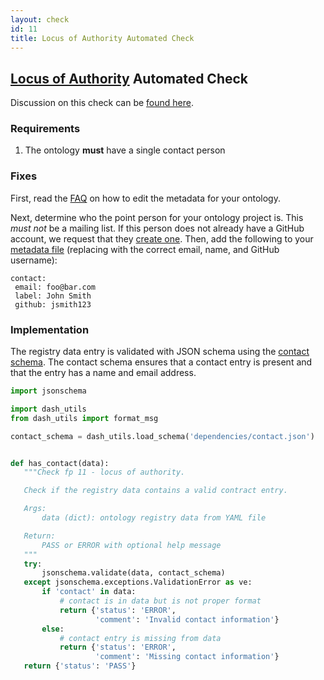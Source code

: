 ```yaml
---
layout: check
id: 11
title: Locus of Authority Automated Check
---
```


## [Locus of Authority](http://obofoundry.org/principles/fp-011-locus-of-authority.html) Automated Check

Discussion on this check can be [found here](https://github.com/OBOFoundry/OBOFoundry.github.io/issues/1007).

### Requirements
1. The ontology **must** have a single contact person

### Fixes
First, read the [FAQ](http://obofoundry.github.io/faq/how-do-i-edit-metadata.html) on how to edit the metadata for your ontology.

Next, determine who the point person for your ontology project is. This *must not* be a mailing list. If this person does not already have a GitHub account, we request that they [create one](https://github.com/join). Then, add the following to your [metadata file](https://github.com/OBOFoundry/OBOFoundry.github.io/tree/master/ontology) (replacing with the correct email, name, and GitHub username):
```
contact:
 email: foo@bar.com
 label: John Smith
 github: jsmith123
```

### Implementation
The registry data entry is validated with JSON schema using the [contact schema](https://raw.githubusercontent.com/OBOFoundry/OBOFoundry.github.io/master/util/schema/contact.json). The contact schema ensures that a contact entry is present and that the entry has a name and email address.

```python
import jsonschema

import dash_utils
from dash_utils import format_msg

contact_schema = dash_utils.load_schema('dependencies/contact.json')


def has_contact(data):
   """Check fp 11 - locus of authority.

   Check if the registry data contains a valid contract entry.

   Args:
       data (dict): ontology registry data from YAML file

   Return:
       PASS or ERROR with optional help message
   """
   try:
       jsonschema.validate(data, contact_schema)
   except jsonschema.exceptions.ValidationError as ve:
       if 'contact' in data:
           # contact is in data but is not proper format
           return {'status': 'ERROR',
                   'comment': 'Invalid contact information'}
       else:
           # contact entry is missing from data
           return {'status': 'ERROR',
                   'comment': 'Missing contact information'}
   return {'status': 'PASS'}
```
